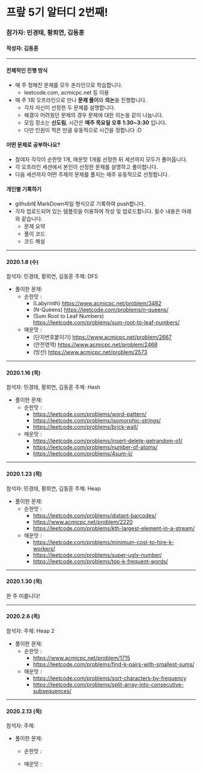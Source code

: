 # 프랖 5기 알터디 2번째!

### 참가자: 민경태, 황희연, 김동훈
#### 작성자: 김동훈

---



#### 전체적인 진행 방식

- 매 주 정해진 문제를 모두 온라인으로 학습합니다. 
  - leetcode.com, acmicpc.net 등 이용
- 매 주 1회 오프라인으로 만나 **문제 풀이**와 **의논**을 진행합니다.
  - 각자 자신이 선정한 두 문제를 설명합니다.
  - 해결이 어려웠던 문제의 경우 문제에 대한 의논을 같이 나눕니다.
  - 모임 장소는 **신도림**, 시간은 **매주 목요일 오후 1:30~3:30** 입니다.
  - 다만 인원이 적은 만큼 유동적으로 시간을 정합니다 :D 



#### 어떤 문제로 공부하나요?

- 참여자 각각이 순한맛 1개, 매운맛 1개를 선정한 뒤 세션까지 모두가 풀어옵니다.
- 각 오프라인 세션에서 본인이 선정한 문제를 설명하고 풀이합니다.
- 다음 세션까지 어떤 주제의 문제를 풀지는 매주 유동적으로 선정합니다. 






#### 개인별 기록하기

- github에 MarkDown파일 형식으로 기록하여 push합니다. 
- 각자 업로드되어 있는 템플릿을 이용하여 작성 및 업로드합니다. 필수 내용은 아래와 같습니다. 
  - 문제 요약
  - 풀이 코드
  - 코드 해설




---

#### 2020.1.8 (수)

참석자: 민경태, 황희연, 김동훈
주제: DFS
- 풀이한 문제:
  - 순한맛 :   
    - (Labyrinth) https://www.acmicpc.net/problem/3482
    - (N-Queens) https://leetcode.com/problems/n-queens/
    - (Sum Root to Leaf Numbers) https://leetcode.com/problems/sum-root-to-leaf-numbers/
  - 매운맛 : 
    - (단지번호붙이기) https://www.acmicpc.net/problem/2667
    - (안전영역) https://www.acmicpc.net/problem/2468
    - (빙산) https://www.acmicpc.net/problem/2573

---

#### 2020.1.16 (목)

참석자: 민경태, 황희연, 김동훈
주제: Hash

- 풀이한 문제:
  - 순한맛 :
    - https://leetcode.com/problems/word-pattern/
    - https://leetcode.com/problems/isomorphic-strings/
    - https://leetcode.com/problems/brick-wall/
  - 매운맛 :
    -  https://leetcode.com/problems/insert-delete-getrandom-o1/
    - https://leetcode.com/problems/number-of-atoms/
    - https://leetcode.com/problems/4sum-ii/
---

#### 2020.1.23 (목)

참석자: 민경태, 황희연, 김동훈
주제: Heap
- 풀이한 문제:
  - 순한맛 :
    - https://leetcode.com/problems/distant-barcodes/
    - https://www.acmicpc.net/problem/2220
    - https://leetcode.com/problems/kth-largest-element-in-a-stream/
  - 매운맛 :
    - https://leetcode.com/problems/minimum-cost-to-hire-k-workers/
    - https://leetcode.com/problems/super-ugly-number/
    - https://leetcode.com/problems/top-k-frequent-words/

---

#### 2020.1.30 (목)

한 주 미룹니다! 

---

#### 2020.2.6 (목)

참석자: 
주제: Heap 2

- 풀이한 문제:
  - 순한맛 :
    - https://www.acmicpc.net/problem/1715
    - https://leetcode.com/problems/find-k-pairs-with-smallest-sums/
  - 매운맛 :
    - https://leetcode.com/problems/sort-characters-by-frequency
    - https://leetcode.com/problems/split-array-into-consecutive-subsequences/
---

#### 2020.2.13 (목)

참석자: 
주제: 

- 풀이한 문제:
  - 순한맛 :

  - 매운맛 :
